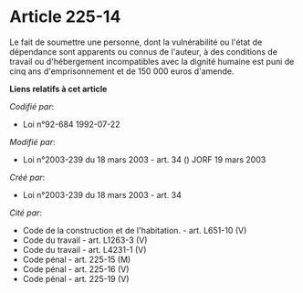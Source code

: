 # Article 225-14

Le fait de soumettre une personne, dont la vulnérabilité ou l'état de dépendance sont apparents ou connus de l'auteur, à des
conditions de travail ou d'hébergement incompatibles avec la dignité humaine est puni de cinq ans d'emprisonnement et de 150
000 euros d'amende.

**Liens relatifs à cet article**

_Codifié par_:

  - Loi n°92-684 1992-07-22

_Modifié par_:

  - Loi n°2003-239 du 18 mars 2003 - art. 34 () JORF 19 mars 2003

_Créé par_:

  - Loi n°2003-239 du 18 mars 2003 - art. 34

_Cité par_:

  - Code de la construction et de l'habitation. - art. L651-10 (V)
  - Code du travail - art. L1263-3 (V)
  - Code du travail - art. L4231-1 (V)
  - Code pénal - art. 225-15 (M)
  - Code pénal - art. 225-16 (V)
  - Code pénal - art. 225-19 (V)
